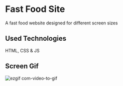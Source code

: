 ﻿# Fast Food Site

A fast food website designed for different screen sizes

## Used Technologies

HTML, CSS & JS

## Screen Gif

![ezgif com-video-to-gif](https://github.com/serhatakhan/Fast-Food-Site/assets/147662915/c2e49da1-6d50-4608-8548-989bf4ae1c1c)
